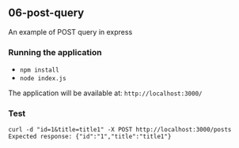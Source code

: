 ## 06-post-query
An example of POST query in express

### Running the application
  - `npm install`
  - `node index.js`

The application will be available at: `http://localhost:3000/`

### Test
    
    curl -d "id=1&title=title1" -X POST http://localhost:3000/posts
    Expected response: {"id":"1","title":"title1"}
    
